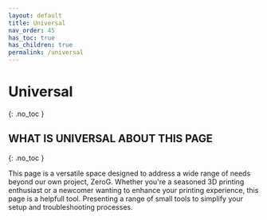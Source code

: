 ```yaml
---
layout: default
title: Universal
nav_order: 45
has_toc: true
has_children: true
permalink: /universal
---
```


# Universal
{: .no_toc }

## WHAT IS UNIVERSAL ABOUT THIS PAGE
{: .no_toc }

This page is a versatile space designed to address a wide range of needs beyond our own project, ZeroG. Whether you're a seasoned 3D printing enthusiast or a newcomer wanting to enhance your printing experience, this page is a helpfull tool. Presenting a range of small tools to simplify your setup and troubleshooting processes.

